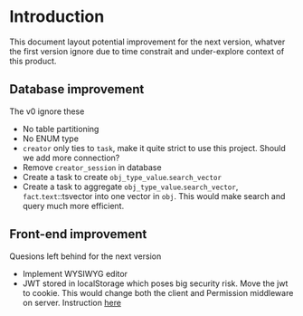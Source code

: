# Introduction

This document layout potential improvement for the next version, whatver the first version ignore due to time constrait and under-explore context of this product.

## Database improvement

The v0 ignore these

- No table partitioning
- No ENUM type
- `creator` only ties to `task`, make it quite strict to use this project. Should we add more connection?
- Remove `creator_session` in database
- Create a task to create `obj_type_value`.`search_vector`
- Create a task to aggregate `obj_type_value`.`search_vector`, `fact`.`text`::tsvector into one vector in `obj`. This would make search and query much more efficient.

## Front-end improvement

Quesions left behind for the next version

- Implement WYSIWYG editor
- JWT stored in localStorage which poses big security risk. Move the jwt to cookie. This would change both the client and Permission middleware on server. Instruction [here](https://javascript.plainenglish.io/how-to-secure-jwt-in-a-single-page-application-6a46e69fc393)
